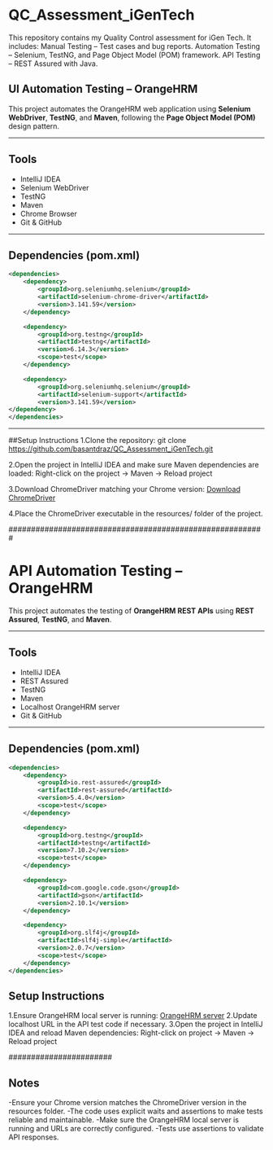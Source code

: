 # QC_Assessment_iGenTech
This repository contains my Quality Control assessment for iGen Tech. It includes:  Manual Testing – Test cases and bug reports.  Automation Testing – Selenium, TestNG, and Page Object Model (POM) framework.  API Testing – REST Assured with Java. 

## UI Automation Testing – OrangeHRM

This project automates the OrangeHRM web application using **Selenium WebDriver**, **TestNG**, and **Maven**, following the **Page Object Model (POM)** design pattern.

---
## Tools
- IntelliJ IDEA
- Selenium WebDriver
- TestNG
- Maven
- Chrome Browser
- Git & GitHub

---
## Dependencies (pom.xml)

```xml
<dependencies>
    <dependency>
        <groupId>org.seleniumhq.selenium</groupId>
        <artifactId>selenium-chrome-driver</artifactId>
        <version>3.141.59</version>
    </dependency>

    <dependency>
        <groupId>org.testng</groupId>
        <artifactId>testng</artifactId>
        <version>6.14.3</version>
        <scope>test</scope>
    </dependency>

    <dependency>
        <groupId>org.seleniumhq.selenium</groupId>
        <artifactId>selenium-support</artifactId>
        <version>3.141.59</version>
</dependency>
</dependencies>
```
---
##Setup Instructions
1.Clone the repository:
git clone https://github.com/basantdraz/QC_Assessment_iGenTech.git

2.Open the project in IntelliJ IDEA and make sure Maven dependencies are loaded:
Right-click on the project → Maven → Reload project

3.Download ChromeDriver matching your Chrome version:
[Download ChromeDriver](https://chromedriver.chromium.org/downloads)

4.Place the ChromeDriver executable in the resources/ folder of the project.



#########################################################
# API Automation Testing – OrangeHRM

This project automates the testing of **OrangeHRM REST APIs** using **REST Assured**, **TestNG**, and **Maven**.

---

## Tools
- IntelliJ IDEA
- REST Assured
- TestNG
- Maven
- Localhost OrangeHRM server
- Git & GitHub

---

## Dependencies (pom.xml)

```xml
<dependencies>
    <dependency>
        <groupId>io.rest-assured</groupId>
        <artifactId>rest-assured</artifactId>
        <version>5.4.0</version>
        <scope>test</scope>
    </dependency>

    <dependency>
        <groupId>org.testng</groupId>
        <artifactId>testng</artifactId>
        <version>7.10.2</version>
        <scope>test</scope>
    </dependency>

    <dependency>
        <groupId>com.google.code.gson</groupId>
        <artifactId>gson</artifactId>
        <version>2.10.1</version>
    </dependency>

    <dependency>
        <groupId>org.slf4j</groupId>
        <artifactId>slf4j-simple</artifactId>
        <version>2.0.7</version>
        <scope>test</scope>
    </dependency>
</dependencies>
```
## Setup Instructions
1.Ensure OrangeHRM local server is running:
[OrangeHRM server](https://github.com/orangehrm/orangehrm)
2.Update localhost URL in the API test code if necessary.
3.Open the project in IntelliJ IDEA and reload Maven dependencies:
Right-click on project → Maven → Reload project

#######################
## Notes
-Ensure your Chrome version matches the ChromeDriver version in the resources folder.
-The code uses explicit waits and assertions to make tests reliable and maintainable.
-Make sure the OrangeHRM local server is running and URLs are correctly configured.
-Tests use assertions to validate API responses.
    </dependency>
</dependencies>
